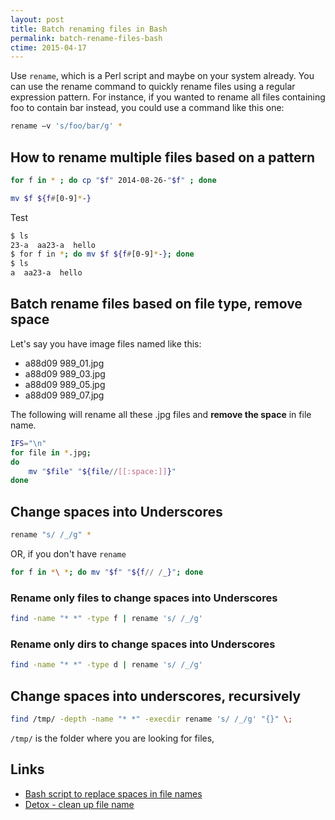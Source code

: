 ```yaml
---
layout: post
title: Batch renaming files in Bash
permalink: batch-rename-files-bash
ctime: 2015-04-17
---
```

    
Use `rename`, which is a Perl script and maybe on your system already. You can use the rename command to quickly rename files using a regular expression pattern. For instance, if you wanted to rename all files containing foo to contain bar instead, you could use a command like this one:

```bash
rename –v 's/foo/bar/g' *    
```

## How to rename multiple files based on a pattern
[<i class="fa fa-link"></i>][1]

```bash
for f in * ; do cp "$f" 2014-08-26-"$f" ; done    
```

```bash
mv $f ${f#[0-9]*-}
```
Test

```bash
$ ls
23-a  aa23-a  hello
$ for f in *; do mv $f ${f#[0-9]*-}; done
$ ls
a  aa23-a  hello
```

## Batch rename files based on file type, remove space

Let's say you have image files named like this:

- a88d09 989_01.jpg
- a88d09 989_03.jpg
- a88d09 989_05.jpg
- a88d09 989_07.jpg

The following will rename all these .jpg files and **remove the space** in file name. 

```bash
IFS="\n"
for file in *.jpg;
do
    mv "$file" "${file//[[:space:]]}"
done    
```


## Change spaces into Underscores

```bash
rename "s/ /_/g" *    
```

OR, if you don't have `rename`

```bash
for f in *\ *; do mv "$f" "${f// /_}"; done
```

### Rename only files to change spaces into Underscores
    
```bash
find -name "* *" -type f | rename 's/ /_/g'
```

### Rename only dirs to change spaces into Underscores

```bash
find -name "* *" -type d | rename 's/ /_/g'
```

## Change spaces into underscores, recursively

```bash
find /tmp/ -depth -name "* *" -execdir rename 's/ /_/g' "{}" \;
```

`/tmp/` is the folder where you are looking for files, 

Links
---

[1]: http://stackoverflow.com/questions/15380205/rename-multiple-files-in-bash
- [Bash script to replace spaces in file names](http://stackoverflow.com/questions/2709458/bash-script-to-replace-spaces-in-file-names)
- [Detox - clean up file name](http://detox.sourceforge.net)